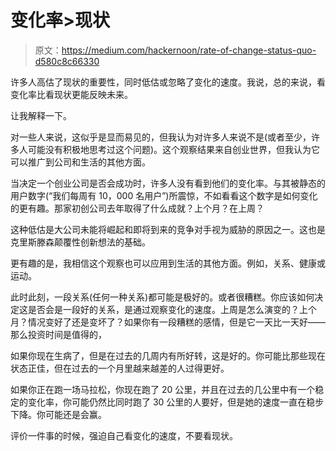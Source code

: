 # 变化率>现状

> 原文：<https://medium.com/hackernoon/rate-of-change-status-quo-d580c8c66330>

许多人高估了现状的重要性，同时低估或忽略了变化的速度。我说，总的来说，看变化率比看现状更能反映未来。

让我解释一下。

对一些人来说，这似乎是显而易见的，但我认为对许多人来说不是(或者至少，许多人可能没有积极地思考过这个问题)。这个观察结果来自创业世界，但我认为它可以推广到公司和生活的其他方面。

当决定一个创业公司是否会成功时，许多人没有看到他们的变化率。与其被静态的用户数字(“我们每周有 10，000 名用户”)所震惊，不如看看这个数字是如何变化的更有趣。那家初创公司去年取得了什么成就？上个月？在上周？

这种低估是大公司未能将崛起和即将到来的竞争对手视为威胁的原因之一。这也是克里斯滕森颠覆性创新想法的基础。

更有趣的是，我相信这个观察也可以应用到生活的其他方面。例如，关系、健康或运动。

此时此刻，一段关系(任何一种关系)都可能是极好的。或者很糟糕。你应该如何决定这是否会是一段好的关系，是通过观察变化的速度。上周是怎么演变的？上个月？情况变好了还是变坏了？如果你有一段糟糕的感情，但是它一天比一天好——那么投资时间是值得的，

如果你现在生病了，但是在过去的几周内有所好转，这是好的。你可能比那些现在状态正佳，但在过去的一个月里越来越差的人过得更好。

如果你正在跑一场马拉松，你现在跑了 20 公里，并且在过去的几公里中有一个稳定的变化率，你可能仍然比同时跑了 30 公里的人要好，但是她的速度一直在稳步下降。你可能还是会赢。

评价一件事的时候，强迫自己看变化的速度，不要看现状。